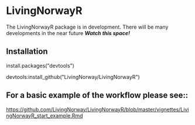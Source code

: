 # LivingNorwayR
The LivingNorwayR package is in development. There will be many developments in the near future ***Watch this space!***

## Installation
install.packages("devtools")

devtools:install_github("LivingNorway/LivingNorwayR")

## For a basic example of the workflow please see::

https://github.com/LivingNorway/LivingNorwayR/blob/master/vignettes/LivingNorwayR_start_example.Rmd
